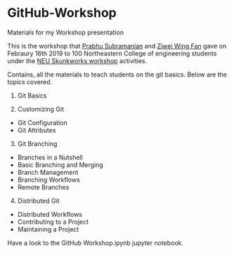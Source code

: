 # GitHub-Workshop
Materials for my Workshop presentation

This is the workshop that <a href="https://github.com/prabhuSub">Prabhu Subramanian</a> and <a href="https://github.com/ziweifan177">Ziwei Wing Fan</a> gave on Febraury 16th 2019 to 100 Northeastern College of engineering students under the <a href="https://github.com/neuskunkworksrepo">NEU Skunkworks workshop</a> activities.

Contains, all the materials to teach students on the git basics. Below are the topics covered.

1. Git Basics

2. Customizing Git
  * Git Configuration
  * Git Attributes 

3. Git Branching
  * Branches in a Nutshell
  * Basic Branching and Merging
  * Branch Management
  * Branching Workflows
  * Remote Branches

4. Distributed Git

  * Distributed Workflows
  * Contributing to a Project
  * Maintaining a Project
  
Have a look to the GitHub Workshop.ipynb jupyter notebook.
